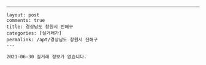 ---
    layout: post
    comments: true
    title: 경상남도 창원시 진해구
    categories: [실거래가]
    permalink: /apt/경상남도 창원시 진해구
    ---

    2021-06-30 실거래 정보가 없습니다.

    